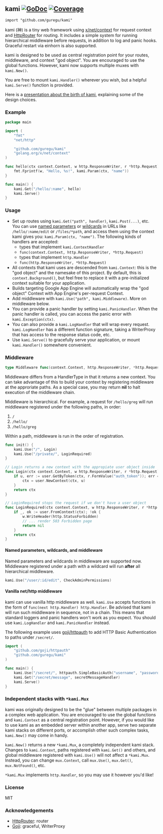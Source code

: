 ## kami [![GoDoc](https://godoc.org/github.com/guregu/kami?status.svg)](https://godoc.org/github.com/guregu/kami) [![Coverage](http://gocover.io/_badge/github.com/guregu/kami?0)](http://gocover.io/github.com/guregu/kami)
`import "github.com/guregu/kami"`

kami (神) is a tiny web framework using [x/net/context](https://blog.golang.org/context) for request context and [HttpRouter](https://github.com/julienschmidt/httprouter) for routing. It includes a simple system for running hierarchical middleware before requests, in addition to log and panic hooks. Graceful restart via einhorn is also supported.

kami is designed to be used as central registration point for your routes, middleware, and context "god object". You are encouraged to use the global functions. However, kami now supports multiple muxes with `kami.New()`. 

You are free to mount `kami.Handler()` wherever you wish, but a helpful `kami.Serve()` function is provided.

Here is a [presentation about the birth of kami](http://go-talks.appspot.com/github.com/guregu/slides/kami/kami.slide), explaining some of the design choices. 

### Example

```go
package main

import (
	"fmt"
	"net/http"

	"github.com/guregu/kami"
	"golang.org/x/net/context"
)

func hello(ctx context.Context, w http.ResponseWriter, r *http.Request) {
	fmt.Fprintf(w, "Hello, %s!", kami.Param(ctx, "name"))
}

func main() {
	kami.Get("/hello/:name", hello)
	kami.Serve()
}
```

### Usage

* Set up routes using `kami.Get("path", handler)`, `kami.Post(...)`, etc. You can use [named parameters](https://github.com/julienschmidt/httprouter#named-parameters) or [wildcards](https://github.com/julienschmidt/httprouter#catch-all-parameters) in URLs like `/hello/:name/edit` or `/files/*path`, and access them using the context kami gives you: `kami.Param(ctx, "name")`. The following kinds of handlers are accepted:
  * types that implement `kami.ContextHandler`
  * `func(context.Context, http.ResponseWriter, *http.Request)`
  * types that implement `http.Handler`
  * `func(http.ResponseWriter, *http.Request)`
* All contexts that kami uses are descended from `kami.Context`: this is the "god object" and the namesake of this project. By default, this is `context.Background()`, but feel free to replace it with a pre-initialized context suitable for your application.
* Builds targeting Google App Engine will automatically wrap the "god object" Context with App Engine's per-request Context.
* Add middleware with `kami.Use("path", kami.Middleware)`. More on middleware below.
* You can provide a panic handler by setting `kami.PanicHandler`. When the panic handler is called, you can access the panic error with `kami.Exception(ctx)`. 
* You can also provide a `kami.LogHandler` that will wrap every request. `kami.LogHandler` has a different function signature, taking a WriterProxy that has access to the response status code, etc.
* Use `kami.Serve()` to gracefully serve your application, or mount `kami.Handler()` somewhere convenient. 

### Middleware
```go
type Middleware func(context.Context, http.ResponseWriter, *http.Request) context.Context
```
Middleware differs from a HandlerType in that it returns a new context. You can take advantage of this to build your context by registering middleware at the approriate paths. As a special case, you may return **nil** to halt execution of the middleware chain.

Middleware is hierarchical. For example, a request for `/hello/greg` will run middleware registered under the following paths, in order:

1. `/`
2. `/hello/`
3. `/hello/greg`

Within a path, middleware is run in the order of registration.

```go
func init() {
	kami.Use("/", Login)
	kami.Use("/private/", LoginRequired)
}

// Login returns a new context with the appropiate user object inside
func Login(ctx context.Context, w http.ResponseWriter, r *http.Request) context.Context {
	if u, err := user.GetByToken(ctx, r.FormValue("auth_token")); err == nil {
		ctx = user.NewContext(ctx, u)
	}
	return ctx
}

// LoginRequired stops the request if we don't have a user object
func LoginRequired(ctx context.Context, w http.ResponseWriter, r *http.Request) context.Context {
	if _, ok := user.FromContext(ctx); !ok {
		w.WriteHeader(http.StatusForbidden)
		// ... render 503 Forbidden page
		return nil
	}
	return ctx
}	
```

#### Named parameters, wildcards, and middleware

Named parameters and wildcards in middleware are supported now. Middleware registered under a path with a wildcard will run **after** all hierarchical middleware. 

```go
kami.Use("/user/:id/edit", CheckAdminPermissions)
```

#### Vanilla net/http middleware

kami can use vanilla http middleware as well. `kami.Use` accepts functions in the form of `func(next http.Handler) http.Handler`. Be advised that kami will run such middleware in sequence, not in a chain. This means that standard loggers and panic handlers won't work as you expect. You should use `kami.LogHandler` and `kami.PanicHandler` instead.

The following example uses [goji/httpauth](https://github.com/goji/httpauth) to add HTTP Basic Authentication to paths under `/secret/`.

```go
import (
	"github.com/goji/httpauth"
	"github.com/guregu/kami"
)

func main() {
	kami.Use("/secret/", httpauth.SimpleBasicAuth("username", "password"))
	kami.Get("/secret/message", secretMessageHandler)
	kami.Serve()
}
```

### Independent stacks with `*kami.Mux`

kami was originally designed to be the "glue" between multiple packages in a complex web application. You are encouraged to use the global functions and `kami.Context` as a central registration point. However, if you would like to use kami as an embedded server within another app, serve two separate kami stacks on different ports, or accomplish other such complex tasks, `kami.New()` may come in handy.

`kami.New()` returns a new `*kami.Mux`, a completely independent kami stack. Changes to `kami.Context`, paths registered with `kami.Get()` and others, and global middleware registered with `kami.Use()` will not affect a `*kami.Mux`. Instead, you can change `mux.Context`, call `mux.Use()`, `mux.Get()`, `mux.NotFound()`, etc. 

`*kami.Mux` implements `http.Handler`, so you may use it however you'd like!

### License

MIT

### Acknowledgements

* [HttpRouter](https://github.com/julienschmidt/httprouter): router
* [Goji](https://github.com/zenazn/goji): graceful, WriterProxy